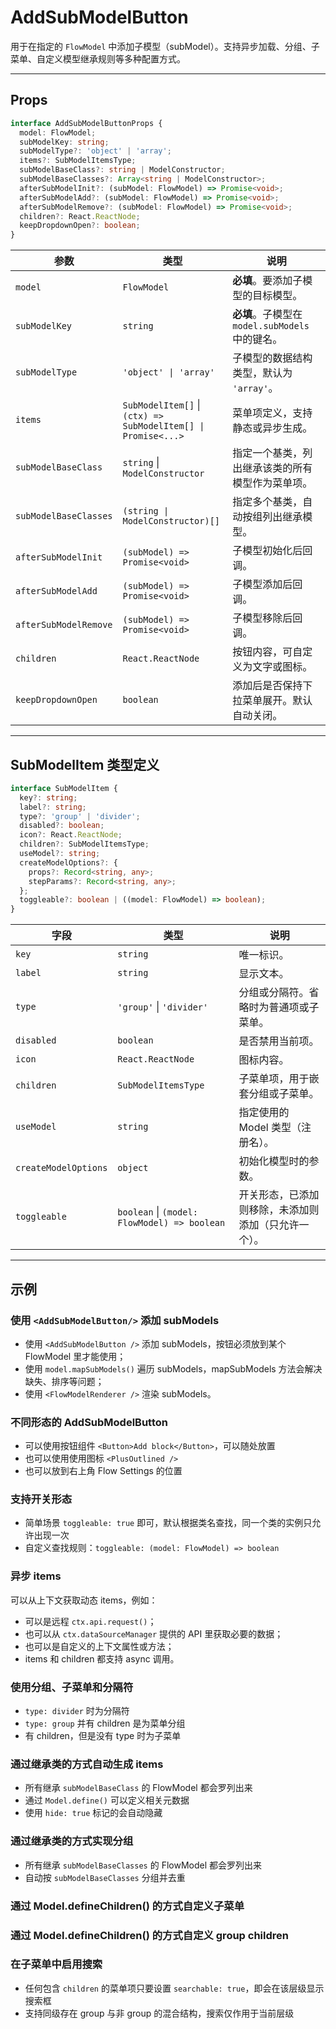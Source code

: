 # AddSubModelButton

用于在指定的 `FlowModel` 中添加子模型（subModel）。支持异步加载、分组、子菜单、自定义模型继承规则等多种配置方式。

---

## Props

```ts
interface AddSubModelButtonProps {
  model: FlowModel;
  subModelKey: string;
  subModelType?: 'object' | 'array';
  items?: SubModelItemsType;
  subModelBaseClass?: string | ModelConstructor;
  subModelBaseClasses?: Array<string | ModelConstructor>;
  afterSubModelInit?: (subModel: FlowModel) => Promise<void>;
  afterSubModelAdd?: (subModel: FlowModel) => Promise<void>;
  afterSubModelRemove?: (subModel: FlowModel) => Promise<void>;
  children?: React.ReactNode;
  keepDropdownOpen?: boolean;
}
```

| 参数                    | 类型                                                            | 说明                                  |
| --------------------- | ------------------------------------------------------------- | ----------------------------------- |
| `model`               | `FlowModel`                                                   | **必填**。要添加子模型的目标模型。                 |
| `subModelKey`         | `string`                                                      | **必填**。子模型在 `model.subModels` 中的键名。 |
| `subModelType`        | `'object' \| 'array'`                                         | 子模型的数据结构类型，默认为 `'array'`。           |
| `items`               | `SubModelItem[]` \| `(ctx) => SubModelItem[] \| Promise<...>` | 菜单项定义，支持静态或异步生成。                    |
| `subModelBaseClass`   | `string` \| `ModelConstructor`                                | 指定一个基类，列出继承该类的所有模型作为菜单项。            |
| `subModelBaseClasses` | `(string \| ModelConstructor)[]`                              | 指定多个基类，自动按组列出继承模型。                  |
| `afterSubModelInit`   | `(subModel) => Promise<void>`                                 | 子模型初始化后回调。                          |
| `afterSubModelAdd`    | `(subModel) => Promise<void>`                                 | 子模型添加后回调。                           |
| `afterSubModelRemove` | `(subModel) => Promise<void>`                                 | 子模型移除后回调。                           |
| `children`            | `React.ReactNode`                                             | 按钮内容，可自定义为文字或图标。                    |
| `keepDropdownOpen`    | `boolean`                                                     | 添加后是否保持下拉菜单展开。默认自动关闭。               |

---

## SubModelItem 类型定义

```ts
interface SubModelItem {
  key?: string;
  label?: string;
  type?: 'group' | 'divider';
  disabled?: boolean;
  icon?: React.ReactNode;
  children?: SubModelItemsType;
  useModel?: string;
  createModelOptions?: {
    props?: Record<string, any>;
    stepParams?: Record<string, any>;
  };
  toggleable?: boolean | ((model: FlowModel) => boolean);
}
```

| 字段                   | 类型                       | 说明                         |
| -------------------- | ------------------------ | -------------------------- |
| `key`                | `string`                 | 唯一标识。 |
| `label`              | `string`                 | 显示文本。                      |
| `type`               | `'group'` \| `'divider'` | 分组或分隔符。省略时为普通项或子菜单。        |
| `disabled`           | `boolean`                | 是否禁用当前项。                   |
| `icon`               | `React.ReactNode`        | 图标内容。                      |
| `children`           | `SubModelItemsType`      | 子菜单项，用于嵌套分组或子菜单。           |
| `useModel`           | `string`                 | 指定使用的 Model 类型（注册名）。       |
| `createModelOptions` | `object`                 | 初始化模型时的参数。                 |
| `toggleable`         | `boolean` \| `(model: FlowModel) => boolean` | 开关形态，已添加则移除，未添加则添加（只允许一个）。 |

---

## 示例

### 使用 `<AddSubModelButton/>` 添加 subModels

<code src="./demos/add-sub-model-basic.tsx"></code>

- 使用 `<AddSubModelButton />` 添加 subModels，按钮必须放到某个 FlowModel 里才能使用；
- 使用 `model.mapSubModels()` 遍历 subModels，mapSubModels 方法会解决缺失、排序等问题；
- 使用 `<FlowModelRenderer />` 渲染 subModels。

### 不同形态的 AddSubModelButton

<code src="./demos/add-sub-model-icon.tsx"></code>

- 可以使用按钮组件 `<Button>Add block</Button>`，可以随处放置
- 也可以使用使用图标 `<PlusOutlined />`
- 也可以放到右上角 Flow Settings 的位置

### 支持开关形态

<code src="./demos/add-sub-model-toggleable.tsx"></code>

- 简单场景 `toggleable: true` 即可，默认根据类名查找，同一个类的实例只允许出现一次
- 自定义查找规则：`toggleable: (model: FlowModel) => boolean`

### 异步 items

<code src="./demos/add-sub-model-async-items.tsx"></code>

可以从上下文获取动态 items，例如：

- 可以是远程 `ctx.api.request()`；
- 也可以从 `ctx.dataSourceManager` 提供的 API 里获取必要的数据；
- 也可以是自定义的上下文属性或方法；
- items 和 children 都支持 async 调用。

### 使用分组、子菜单和分隔符

<code src="./demos/add-sub-model-basic-children.tsx"></code>

- `type: divider` 时为分隔符
- `type: group` 并有 children 是为菜单分组
- 有 children，但是没有 type 时为子菜单

### 通过继承类的方式自动生成 items

<code src="./demos/add-sub-model-base-class.tsx"></code>

- 所有继承 `subModelBaseClass` 的 FlowModel 都会罗列出来
- 通过 `Model.define()` 可以定义相关元数据
- 使用 `hide: true` 标记的会自动隐藏

### 通过继承类的方式实现分组

<code src="./demos/add-sub-model-base-class-group.tsx"></code>

- 所有继承 `subModelBaseClasses` 的 FlowModel 都会罗列出来
- 自动按 `subModelBaseClasses` 分组并去重

### 通过 Model.defineChildren() 的方式自定义子菜单

<code src="./demos/add-sub-model-define-children.tsx"></code>

### 通过 Model.defineChildren() 的方式自定义 group children

<code src="./demos/add-sub-model-group-children.tsx"></code>

### 在子菜单中启用搜索

<code src="./demos/add-sub-model-submenu-search.tsx"></code>

- 任何包含 `children` 的菜单项只要设置 `searchable: true`，即会在该层级显示搜索框
- 支持同级存在 group 与非 group 的混合结构，搜索仅作用于当前层级

<!-- ### 通过 CollectionBlockModel.getChildrenFilters() 限制可用Collections -->
<!-- <code src="./demos/collection-comments-define-children.tsx"></code> -->
